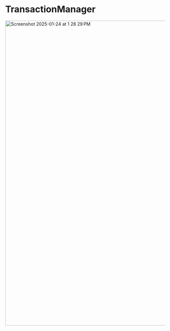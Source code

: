 # TransactionManager

<img width="964" alt="Screenshot 2025-01-24 at 1 28 29 PM" src="https://github.com/user-attachments/assets/fedc621f-75b7-4a06-a90f-87f904e3ca74" />
